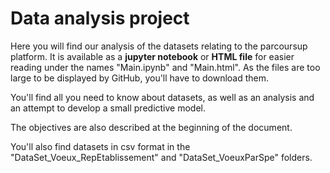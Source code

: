 # Data analysis project

Here you will find our analysis of the datasets relating to the parcoursup platform. It is available as a **jupyter notebook** or **HTML file** for easier reading under the names "Main.ipynb" and "Main.html". As the files are too large to be displayed by GitHub, you'll have to download them.

You'll find all you need to know about datasets, as well as an analysis and an attempt to develop a small predictive model.

The objectives are also described at the beginning of the document.

You'll also find datasets in csv format in the "DataSet_Voeux_RepEtablissement" and "DataSet_VoeuxParSpe" folders.
